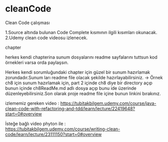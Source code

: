 # cleanCode
Clean Code çalışması

1.Source altında bulunan Code Complete kısmının ilgili kısımları okunacak.
2.Udemy clean code videosu izlenecek.

chapter


herkes kendi chapterina sunum dosyalarını readme sayfalarını tuttsun kod örnekleri varsa orda paylaşsın.

Herkes kendi sorumluğundaki chapter için güzel bir sunum hazırlamak zorundadır.Sunum ları readme file olacak şekilde hazırlayabilirsiniz. -> Örnek ch8 için sunum hazırlamak için, part 2 içinde ch8 diye bir directory açıp bunun içinde ch8ReadMe.md adlı dosya açıp bunu ide üzerinde düzenleyebilirsiniz.Son olarak proje readme file içine bunun linkini bırakınız.



izlememiz gereken video : https://tubitakbilgem.udemy.com/course/java-clean-code-with-refactoring-and-tdd/learn/lecture/22419648?start=0#overview

İsteğe bağlı video phyton ile : https://tubitakbilgem.udemy.com/course/writing-clean-code/learn/lecture/23111150?start=0#overview
